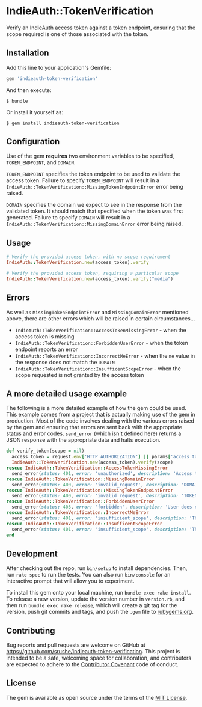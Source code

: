 # IndieAuth::TokenVerification

Verify an IndieAuth access token against a token endpoint, ensuring that the scope required is one of those associated with the token.

## Installation

Add this line to your application's Gemfile:

```ruby
gem 'indieauth-token-verification'
```

And then execute:

    $ bundle

Or install it yourself as:

    $ gem install indieauth-token-verification

## Configuration

Use of the gem **requires** two environment variables to be specified, `TOKEN_ENDPOINT`, and `DOMAIN`.

`TOKEN_ENDPOINT` specifies the token endpoint to be used to validate the access token. Failure to specify `TOKEN_ENDPOINT` will result in a `IndieAuth::TokenVerification::MissingTokenEndpointError` error being raised.

`DOMAIN` specifies the domain we expect to see in the response from the validated token. It should match that specified when the token was first generated. Failure to specify `DOMAIN` will result in a `IndieAuth::TokenVerification::MissingDomainError` error being raised.

## Usage

```ruby
# Verify the provided access token, with no scope requirement
IndieAuth::TokenVerification.new(access_token).verify

# Verify the provided access token, requiring a particular scope
IndieAuth::TokenVerification.new(access_token).verify("media")
```

## Errors

As well as `MissingTokenEndpointError` and `MissingDomainError` mentioned above, there are other errors which will be raised in certain circumstances...

* `IndieAuth::TokenVerification::AccessTokenMissingError` - when the access token is missing
* `IndieAuth::TokenVerification::ForbiddenUserError` - when the token endpoint reports an error
* `IndieAuth::TokenVerification::IncorrectMeError` - when the `me` value in the response does not match the `DOMAIN`
* `IndieAuth::TokenVerification::InsufficentScopeError` - when the scope requested is not granted by the access token

## A more detailed usage example

The following is a more detailed example of how the gem could be used. This example comes from a project that is actually making use of the gem in production. Most of the code involves dealing with the various errors raised by the gem and ensuring that errors are sent back with the appropriate status and error codes. `send_error` (which isn't defined here) returns a JSON response with the appropriate data and halts execution.

```ruby
def verify_token(scope = nil)
  access_token = request.env['HTTP_AUTHORIZATION'] || params['access_token'] || ''
  IndieAuth::TokenVerification.new(access_token).verify(scope)
rescue IndieAuth::TokenVerification::AccessTokenMissingError
  send_error(status: 401, error: 'unauthorized', description: 'Access token missing or empty')
rescue IndieAuth::TokenVerification::MissingDomainError
  send_error(status: 400, error: 'invalid_request', description: 'DOMAIN is not specified')
rescue IndieAuth::TokenVerification::MissingTokenEndpointError
  send_error(status: 400, error: 'invalid_request', description: 'TOKEN_ENDPOINT is not specified')
rescue IndieAuth::TokenVerification::ForbiddenUserError
  send_error(status: 403, error: 'forbidden', description: 'User does not have permission')
rescue IndieAuth::TokenVerification::IncorrectMeError
  send_error(status: 401, error: 'insufficient_scope', description: 'The "me" value does not match the expected DOMAIN')
rescue IndieAuth::TokenVerification::InsufficentScopeError
  send_error(status: 401, error: 'insufficient_scope', description: 'The scope of this token does not meet the requirements for this request')
end
```

## Development

After checking out the repo, run `bin/setup` to install dependencies. Then, run `rake spec` to run the tests. You can also run `bin/console` for an interactive prompt that will allow you to experiment.

To install this gem onto your local machine, run `bundle exec rake install`. To release a new version, update the version number in `version.rb`, and then run `bundle exec rake release`, which will create a git tag for the version, push git commits and tags, and push the `.gem` file to [rubygems.org](https://rubygems.org).

## Contributing

Bug reports and pull requests are welcome on GitHub at https://github.com/srushe/indieauth-token-verification. This project is intended to be a safe, welcoming space for collaboration, and contributors are expected to adhere to the [Contributor Covenant](http://contributor-covenant.org) code of conduct.

## License

The gem is available as open source under the terms of the [MIT License](http://opensource.org/licenses/MIT).
